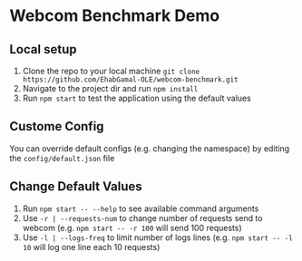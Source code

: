# Webcom Benchmark Demo
## Local setup
1. Clone the repo to your local machine `git clone https://github.com/EhabGamal-OLE/webcom-benchmark.git`
2. Navigate to the project dir and run `npm install`
3. Run `npm start` to test the application using the default values

## Custome Config
You can override default configs (e.g. changing the namespace) by editing the `config/default.json` file

## Change Default Values
1. Run `npm start -- --help` to see available command arguments
2. Use `-r | --requests-num` to change number of requests send to webcom (e.g. `npm start -- -r 100` will send 100 requests)
3. Use `-l | --logs-freq` to limit number of logs lines (e.g. `npm start -- -l 10` will log one line each 10 requests)